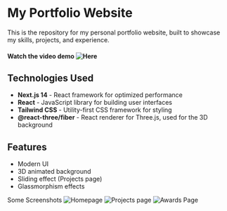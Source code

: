 # My Portfolio Website

This is the repository for my personal portfolio website, built to showcase my skills, projects, and experience.

#### Watch the video demo ![Here](/)


## Technologies Used
- **Next.js 14** - React framework for optimized performance
- **React** - JavaScript library for building user interfaces
- **Tailwind CSS** - Utility-first CSS framework for styling
- **@react-three/fiber** - React renderer for Three.js, used for the 3D background

## Features
- Modern UI
- 3D animated background
- Sliding effect (Projects page)
- Glassmorphism effects

Some Screenshots 
![Homepage](/images/screenshot1.png)
![Projects page](/images/screenshot2.png)
![Awards Page](/images/screenshot3.png)



